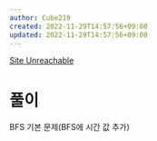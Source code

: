 ```yaml
---
author: Cube219
created: 2022-11-29T14:57:56+09:00
updated: 2022-11-29T14:57:56+09:00
---
```


[Site Unreachable](https://www.acmicpc.net/problem/7576)

# 풀이

BFS 기본 문제(BFS에 시간 값 추가)
